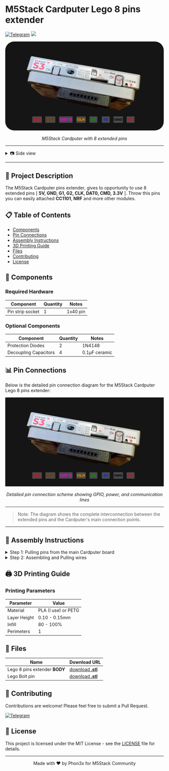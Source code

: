 # M5Stack Cardputer Lego 8 pins extender  

[![Telegram](https://img.shields.io/badge/Telegram-2CA5E0?logo=telegram&logoColor=white)](https://t.me/myinforaw)
<a href="https://github.com/Phon3x/M5Cardputer/blob/main/LICENSE">
  <img src="https://img.shields.io/badge/license-MIT-_red.svg">
</a>

<div align="center">
  <img src="https://github.com/Phon3x/M5Cardputer8pins/blob/main/assets/images/dev_1.png?raw=true" style="border-radius:28px;" alt="M5Stack Cardputer Lego 8 pins extender " />
  <p><em>M5Stack Cardputer with 8 extended pins</em></p>
</div>

---
<details>
<summary>📷 Side view</summary>
<div align="center">
  <img src="https://github.com/Phon3x/M5Cardputer8pins/blob/main/assets/images/dev_2.png?raw=true" alt="Side">
</div>
</details>

---

## 📝 Project Description

The M5Stack Cardputer pins extender, gives to opportunity to use 8 extended pins [ **5V, GND, G1, G2, CLK, DAT0, CMD, 3.3V** ]. Throw this pins you can easily attached **CC1101**, **NRF** and more other modules.

## 📋 Table of Contents

- [Components](#-components)
- [Pin Connections](#-pin-connections)
- [Assembly Instructions](#-assembly-instructions)
- [3D Printing Guide](#-3d-printing-guide)
- [Files](#-Files)
- [Contributing](#-contributing)
- [License](#-license)

## 🔧 Components

### Required Hardware

| Component | Quantity | Notes |
|-----------|----------|--------|
| Pin strip socket | 1 | 1x40 pin |


### Optional Components

| Component | Quantity | Notes |
|-----------|----------|--------|
| Protection Diodes | 2 | 1N4148 |
| Decoupling Capacitors | 4 | 0.1µF ceramic |

## 📊 Pin Connections

Below is the detailed pin connection diagram for the M5Stack Cardputer Lego 8 pins extender:

<div align="center">
  <img src="https://github.com/Phon3x/M5Cardputer8pins/blob/main/assets/images/dev_1.png?raw=truediagram_8_Pins.png" alt="Pin Connection Diagram" />
  <p><em>Detailed pin connection scheme showing GPIO, power, and communication lines</em></p>
</div>

---

> Note: The diagram shows the complete interconnection between the extended pins and the Cardputer's main connection points.

---

## 🔨 Assembly Instructions

<details>
<summary>Step 1: Pulling pins from the main Cardputer board</summary>
<div align="center">
  <a href="https://github.com/Phon3x/M5Cardputer8pins/blob/main/assets/images/dev_5.png?raw=true"><img src="https://github.com/Phon3x/M5Cardputer8pins/blob/main/assets/images/dev_5.png?raw=true" alt="Pulling pins" width="38%"></a>
  <a href="https://github.com/Phon3x/M5Cardputer8pins/blob/main/assets/images/dev_6.png?raw=true"><img src="https://github.com/Phon3x/M5Cardputer8pins/blob/main/assets/images/dev_6.png?raw=true" alt="Pulling pins" width="38%"></a>
</div>
  
#### ⚠️ Required Advanced level of soldering skills!
> [!TIP]
> Note: *USE 30AWG silicon wires*! if you do not have special equipment or skills for this step, you can go on any mobile repair shop and ask them. (probably cost you 10$ or free.)

*Pinouts discovered by @PAZGUSTAVO*

</details>

<details>
<summary>Step 2: Assembling and Pulling wires</summary>
<div align="center">
  <a href="https://github.com/Phon3x/M5Cardputer8pins/blob/main/assets/images/dev_3.png?raw=true"><img src="https://github.com/Phon3x/M5Cardputer8pins/blob/main/assets/images/dev_3.png?raw=true" alt="Assembling and Pulling wires" width="88%"></a>
</div>
</details>


## 🖨️ 3D Printing Guide

### Printing Parameters

| Parameter | Value |
|-----------|--------|
| Material | PLA (I use) or PETG |
| Layer Height | 0.10 - 0.15mm |
| Infill | 80 - 100% |
| Perimeters | 1 |

## 📁 Files

| Name | Download URL |
|-----------|--------|
| Lego 8 pins extender **BODY** | [download **.stl**](https://github.com/) |
| Lego Bolt pin | [download **.stl**](https://github.com/) |

## 🤝 Contributing

Contributions are welcome! Please feel free to submit a Pull Request.

[![Telegram](https://img.shields.io/badge/Telegram-2CA5E0?logo=telegram&logoColor=white)](https://t.me/myinforaw)

## 📄 License

This project is licensed under the MIT License - see the [LICENSE](https://github.com/Phon3x/M5Cardputer8pins/blob/main/LICENSE) file for details.

---

<div align="center">
  <p>Made with ❤️ by Phon3x for M5Stack Community</p>
</div>
